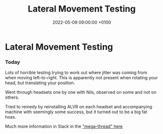 ﻿---
layout: post
title:  "Lateral Movement Testing"
date:   2022-05-09 09:00:00 +0100
categories: evolver
---

# Lateral Movement Testing


### Today

Lots of horrible testing trying to work out where jitter was coming from when moving left-to-right. This is apparently not present when rotating your head, but translating your position.

Went through headsets one by one with Nils, observed on some and not on others.

Tried to remedy by reinstalling ALVR on each headset and accompanying machine with seemingly some success, but it turned out to be a big fat hoax.

Much more information in Slack in the ["mega-thread" here](https://marshmallowlf.slack.com/archives/C0325K90HEE/p1652087837810679)
